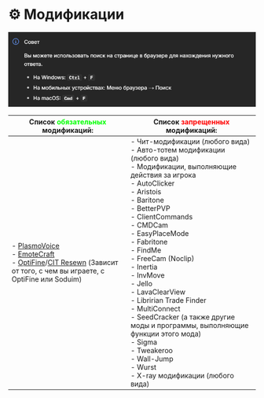 # ⚙️ Модификации

![image](https://github.com/zooont/minespace/blob/main/assets/main-modifications-hint.png?raw=true)


|Список <span style="color:lime;"><b>**обязательных**</b></span> модификаций: | Список <span style="color:red;"><b>**запрещенных**</b></span> модификаций: |
|--------|--------|
| - [PlasmoVoice](https://modrinth.com/plugin/plasmo-voice)<br>- [EmoteCraft](https://modrinth.com/plugin/emotecraft)<br>- [OptiFine](https://optifine.net/)/[CIT Resewn](https://modrinth.com/mod/cit-resewn) (Зависит от того, с чем вы играете, с OptiFine или Soduim)| - Чит-модификации (любого вида)<br>- Авто-тотем модификации (любого вида)<br>- Модификации, выполняющие действия за игрока<br>- AutoClicker<br>- Aristois<br>- Baritone<br>- BetterPVP<br>- ClientCommands<br>- CMDCam<br>- EasyPlaceMode<br>- Fabritone<br>- FindMe<br>- FreeCam (Noclip)<br>- Inertia<br>- InvMove<br>- Jello<br>- LavaClearView<br>- Libririan Trade Finder<br>- MultiConnect<br>- SeedCracker (а также другие моды и программы, выполняющие функции этого мода)<br>- Sigma<br>- Tweakeroo<br>- Wall-Jump<br>- Wurst<br>- X-ray модификации (любого вида)


